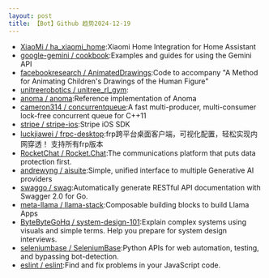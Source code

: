 ```yaml
---
layout: post
title: 【Bot】Github 趋势2024-12-19
---
```


* [XiaoMi / ha_xiaomi_home](https://github.com/XiaoMi/ha_xiaomi_home):Xiaomi Home Integration for Home Assistant
* [google-gemini / cookbook](https://github.com/google-gemini/cookbook):Examples and guides for using the Gemini API
* [facebookresearch / AnimatedDrawings](https://github.com/facebookresearch/AnimatedDrawings):Code to accompany "A Method for Animating Children's Drawings of the Human Figure"
* [unitreerobotics / unitree_rl_gym](https://github.com/unitreerobotics/unitree_rl_gym):
* [anoma / anoma](https://github.com/anoma/anoma):Reference implementation of Anoma
* [cameron314 / concurrentqueue](https://github.com/cameron314/concurrentqueue):A fast multi-producer, multi-consumer lock-free concurrent queue for C++11
* [stripe / stripe-ios](https://github.com/stripe/stripe-ios):Stripe iOS SDK
* [luckjiawei / frpc-desktop](https://github.com/luckjiawei/frpc-desktop):frp跨平台桌面客户端，可视化配置，轻松实现内网穿透！ 支持所有frp版本
* [RocketChat / Rocket.Chat](https://github.com/RocketChat/Rocket.Chat):The communications platform that puts data protection first.
* [andrewyng / aisuite](https://github.com/andrewyng/aisuite):Simple, unified interface to multiple Generative AI providers
* [swaggo / swag](https://github.com/swaggo/swag):Automatically generate RESTful API documentation with Swagger 2.0 for Go.
* [meta-llama / llama-stack](https://github.com/meta-llama/llama-stack):Composable building blocks to build Llama Apps
* [ByteByteGoHq / system-design-101](https://github.com/ByteByteGoHq/system-design-101):Explain complex systems using visuals and simple terms. Help you prepare for system design interviews.
* [seleniumbase / SeleniumBase](https://github.com/seleniumbase/SeleniumBase):Python APIs for web automation, testing, and bypassing bot-detection.
* [eslint / eslint](https://github.com/eslint/eslint):Find and fix problems in your JavaScript code.
